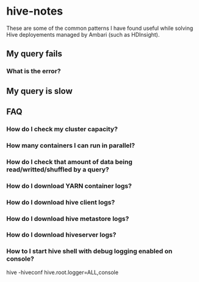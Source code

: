 # hive-notes

These are some of the common patterns I have found useful while solving Hive deployements managed by Ambari (such as HDInsight).

## My query fails

### What is the error?

### 

## My query is slow


## FAQ

### How do I check my cluster capacity?

### How many containers I can run in parallel?

### How do I check that amount of data being read/writted/shuffled by a query?

### How do I download YARN container logs?

### How do I download hive client logs?

### How do I download hive metastore logs?

### How do I download hiveserver logs?

### How to I start hive shell with debug logging enabled on console?
hive -hiveconf hive.root.logger=ALL,console
